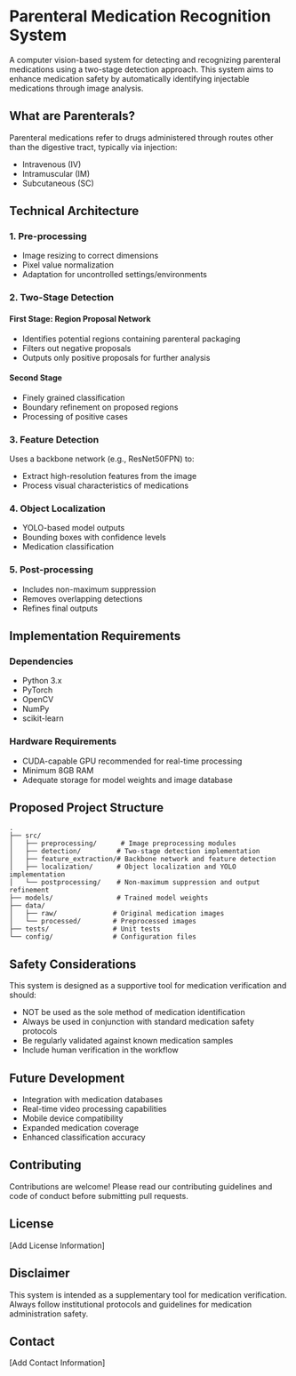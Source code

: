 # Parenteral Medication Recognition System

A computer vision-based system for detecting and recognizing parenteral medications using a two-stage detection approach. This system aims to enhance medication safety by automatically identifying injectable medications through image analysis.

## What are Parenterals?
Parenteral medications refer to drugs administered through routes other than the digestive tract, typically via injection:
- Intravenous (IV)
- Intramuscular (IM)
- Subcutaneous (SC)

## Technical Architecture

### 1. Pre-processing
- Image resizing to correct dimensions
- Pixel value normalization
- Adaptation for uncontrolled settings/environments

### 2. Two-Stage Detection
#### First Stage: Region Proposal Network
- Identifies potential regions containing parenteral packaging
- Filters out negative proposals
- Outputs only positive proposals for further analysis

#### Second Stage
- Finely grained classification
- Boundary refinement on proposed regions
- Processing of positive cases

### 3. Feature Detection
Uses a backbone network (e.g., ResNet50FPN) to:
- Extract high-resolution features from the image
- Process visual characteristics of medications

### 4. Object Localization
- YOLO-based model outputs
- Bounding boxes with confidence levels
- Medication classification

### 5. Post-processing
- Includes non-maximum suppression
- Removes overlapping detections
- Refines final outputs

## Implementation Requirements

### Dependencies
- Python 3.x
- PyTorch
- OpenCV
- NumPy
- scikit-learn

### Hardware Requirements
- CUDA-capable GPU recommended for real-time processing
- Minimum 8GB RAM
- Adequate storage for model weights and image database

## Proposed Project Structure
```
.
├── src/
│   ├── preprocessing/      # Image preprocessing modules
│   ├── detection/         # Two-stage detection implementation
│   ├── feature_extraction/# Backbone network and feature detection
│   ├── localization/      # Object localization and YOLO implementation
│   └── postprocessing/    # Non-maximum suppression and output refinement
├── models/                # Trained model weights
├── data/
│   ├── raw/              # Original medication images
│   └── processed/        # Preprocessed images
├── tests/                # Unit tests
└── config/               # Configuration files
```

## Safety Considerations

This system is designed as a supportive tool for medication verification and should:
- NOT be used as the sole method of medication identification
- Always be used in conjunction with standard medication safety protocols
- Be regularly validated against known medication samples
- Include human verification in the workflow

## Future Development

- Integration with medication databases
- Real-time video processing capabilities
- Mobile device compatibility
- Expanded medication coverage
- Enhanced classification accuracy

## Contributing

Contributions are welcome! Please read our contributing guidelines and code of conduct before submitting pull requests.

## License

[Add License Information]

## Disclaimer

This system is intended as a supplementary tool for medication verification. Always follow institutional protocols and guidelines for medication administration safety.

## Contact

[Add Contact Information]